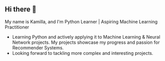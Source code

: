 ## Hi there 👋

My name is Kamilla, and I'm Python Learner | Aspiring Machine Learning Practitioner

  - Learning Python and actively applying it to Machine Learning & Neural Network projects. My projects showcase my progress and passion for Recommender Systems.
  - Looking forward to tackling more complex and interesting projects.
